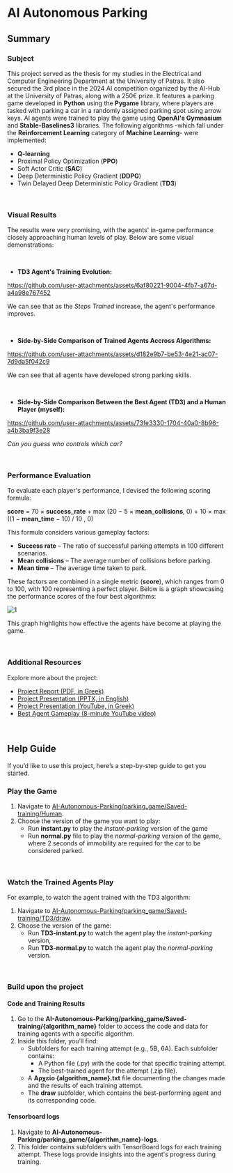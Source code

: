 # AI Autonomous Parking 

## Summary 

### Subject 

This project served as the thesis for my studies in the Electrical and Computer Engineering Department at the University of Patras. It also secured the 3rd place in the 2024 AI competition organized by the AI-Hub at the University of Patras, along with a 250€ prize. It features a parking game developed in **Python** using the **Pygame** library, where players are tasked with parking a car in a randomly assigned parking spot using arrow keys. AI agents were trained to play the game using **OpenAI's Gymnasium** and **Stable-Baselines3** libraries. The following algorithms -which fall under the **Reinforcement Learning** category of **Machine Learning**- were implemented:

- **Q-learning**
- Proximal Policy Optimization (**PPO**)
- Soft Actor Critic (**SAC**) 
- Deep Deterministic Policy Gradient (**DDPG**)
- Twin Delayed Deep Deterministic Policy Gradient (**TD3**)

<br>

### Visual Results

The results were very promising, with the agents' in-game performance closely approaching human levels of play. Below are some visual demonstrations:

<br>

- **TD3 Agent's Training Evolution:**

https://github.com/user-attachments/assets/6af80221-9004-4fb7-a67d-a4a98e767452

We can see that as the *Steps Trained* increase, the agent's performance improves.

<br>

- **Side-by-Side Comparison of Trained Agents Accross Algorithms:**

https://github.com/user-attachments/assets/d182e9b7-be53-4e21-ac07-7d9da5f042c9

We can see that all agents have developed strong parking skills.

<br>

- **Side-by-Side Comparison Between the Best Agent (TD3) and a Human Player (myself):**

https://github.com/user-attachments/assets/73fe3330-1704-40a0-8b96-a4b3ba9f3e28

*Can you guess who controls which car?*

<br>

### Performance Evaluation

To evaluate each player's performance, I devised the following scoring formula:

**score** = 70 × **success_rate** + max (20 − 5 × **mean_collisions**, 0) + 10 × max ((1 − **mean_time** − 10) / 10 , 0)

This formula considers various gameplay factors:

- **Success rate** – The ratio of successful parking attempts in 100 different scenarios.
- **Mean collisions** – The average number of collisions before parking.
- **Mean time** – The average time taken to park.

 These factors are combined in a single metric (**score**), which ranges from 0 to 100, with 100 representing a perfect player. Below is a graph showcasing the performance scores of the four best algorithms:
 
![1](https://github.com/user-attachments/assets/a362aba8-43be-4533-91df-3c5d594ef85b)

This graph highlights how effective the agents have become at playing the game.

<br>

### Additional Resources

Explore more about the project:

- [Project Report (PDF, in Greek)](https://github.com/GeorgeTsialios/AI-Autonomous-Parking/blob/main/Report-Greek.pdf)
- [Project Presentation (PPTX, in English)](https://github.com/GeorgeTsialios/AI-Autonomous-Parking/blob/main/Presentation-English.pptx)
- [Project Presentation (YouTube, in Greek)](https://www.youtube.com/watch?v=0QqAaAosaes&t=546s&ab_channel=GeorgeTsialios)
- [Best Agent Gameplay (8-minute YouTube video)](https://www.youtube.com/watch?v=dPb2kcen6cY)

<br>

## Help Guide

If you’d like to use this project, here’s a step-by-step guide to get you started.

### Play the Game

1. Navigate to [AI-Autonomous-Parking/parking_game/Saved-training/Human](https://github.com/GeorgeTsialios/AI-Autonomous-Parking/tree/main/parking_game/Saved-training/Human).
2. Choose the version of the game you want to play:
   - Run **instant.py** to play the *instant-parking* version of the game
   - Run **normal.py** file to play the *normal-parking* version of the game, where 2 seconds of immobility are required for the car to be considered parked.

<br>

### Watch the Trained Agents Play

For example, to watch the agent trained with the TD3 algorithm:

1. Navigate to [AI-Autonomous-Parking/parking_game/Saved-training/TD3/draw](https://github.com/GeorgeTsialios/AI-Autonomous-Parking/tree/main/parking_game/Saved-training/TD3/draw).
2. Choose the version of the game:
   - Run **TD3-instant.py** to watch the agent play the *instant-parking* version, 
   - Run **TD3-normal.py** to watch the agent play the *normal-parking* version.

<br>

### Build upon the project

#### Code and Training Results

1. Go to the **AI-Autonomous-Parking/parking_game/Saved-training/{algorithm_name}** folder to access the code and data for training agents with a specific algorithm.
2. Inside this folder, you’ll find:
   - Subfolders for each training attempt (e.g., 5B, 6A). Each subfolder contains:
     - A Python file (.py) with the code for that specific training attempt.
     - The best-trained agent for the attempt (.zip file).
   - A **Αρχείο {algorithm_name}.txt** file documenting the changes made and the results of each training attempt.
   - The **draw** subfolder, which contains the best-performing agent and its corresponding code.

#### Tensorboard logs

1. Navigate to **AI-Autonomous-Parking/parking_game/{algorithm_name}-logs**.
2. This folder contains subfolders with TensorBoard logs for each training attempt. These logs provide insights into the agent's progress during training.
